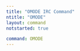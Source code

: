 ```yaml
---
title: "OMODE IRC Command"
ntitle: "OMODE"
layout: command
notstarted: true

command: OMODE
---
```


